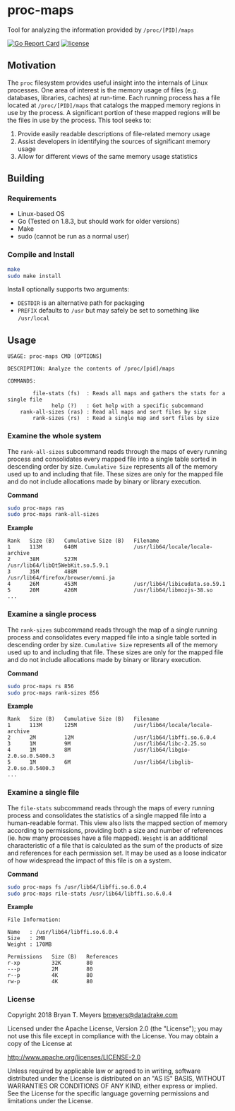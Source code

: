 # proc-maps
Tool for analyzing the information provided by `/proc/[PID]/maps`

[![Go Report Card](https://goreportcard.com/badge/github.com/DataDrake/proc-maps)](https://goreportcard.com/report/github.com/DataDrake/proc-maps) [![license](https://img.shields.io/github/license/DataDrake/proc-maps.svg)]() 

## Motivation

The `proc` filesystem provides useful insight into the internals of Linux processes. One area of interest is the memory usage of files (e.g. databases, libraries, caches) at run-time. Each running process has a file located at `/proc/[PID]/maps` that catalogs the mapped memory regions in use by the process. A significant portion of these mapped regions will be the files in use by the process. This tool seeks to:

1. Provide easily readable descriptions of file-related memory usage
2. Assist developers in identifying the sources of significant memory usage
3. Allow for different views of the same memory usage statistics

## Building

### Requirements

* Linux-based OS 
* Go (Tested on 1.8.3, but should work for older versions)
* Make
* sudo (cannot be run as a normal user)

### Compile and Install

```bash
make
sudo make install
```

Install optionally supports two arguments:

* `DESTDIR` is an alternative path for packaging
* `PREFIX` defaults to `/usr` but may safely be set to something like `/usr/local`

## Usage

```
USAGE: proc-maps CMD [OPTIONS]

DESCRIPTION: Analyze the contents of /proc/[pid]/maps

COMMANDS:

        file-stats (fs)  : Reads all maps and gathers the stats for a single file
              help (?)   : Get help with a specific subcommand
    rank-all-sizes (ras) : Read all maps and sort files by size
        rank-sizes (rs)  : Read a single map and sort files by size
```

### Examine the whole system

The `rank-all-sizes` subcommand reads through the maps of every running process and consolidates every mapped file into a single table sorted in descending order by size. `Cumulative Size` represents all of the memory used up to and including that file. These sizes are only for the mapped file and do not include allocations made by binary or library execution.

**Command**
```bash
sudo proc-maps ras
sudo proc-maps rank-all-sizes
```

**Example**
```
Rank   Size (B)   Cumulative Size (B)   Filename
1      113M       640M                  /usr/lib64/locale/locale-archive
2      38M        527M                  /usr/lib64/libQt5WebKit.so.5.9.1
3      35M        488M                  /usr/lib64/firefox/browser/omni.ja
4      26M        453M                  /usr/lib64/libicudata.so.59.1
5      20M        426M                  /usr/lib64/libmozjs-38.so
...
```

### Examine a single process

The `rank-sizes` subcommand reads through the map of a single running process and consolidates every mapped file into a single table sorted in descending order by size. `Cumulative Size` represents all of the memory used up to and including that file. These sizes are only for the mapped file and do not include allocations made by binary or library execution.

**Command**
```bash
sudo proc-maps rs 856
sudo proc-maps rank-sizes 856
```

**Example**
```
Rank   Size (B)   Cumulative Size (B)   Filename
1      113M       125M                  /usr/lib64/locale/locale-archive
2      2M         12M                   /usr/lib64/libffi.so.6.0.4
3      1M         9M                    /usr/lib64/libc-2.25.so
4      1M         8M                    /usr/lib64/libgio-2.0.so.0.5400.3
5      1M         6M                    /usr/lib64/libglib-2.0.so.0.5400.3
...
```

### Examine a single file

The `file-stats` subcommand reads through the maps of every running process and consolidates the statistics of a single mapped file into a human-readable format. This view also lists the mapped section of memory according to permissions, providing both a size and number of references (ie. how many processes have a file mapped). `Weight` is an additional characteristic of a file that is calculated as the sum of the products of size and references for each permission set. It may be used as a loose indicator of how widespread the impact of this file is on a system.

**Command**
```bash
sudo proc-maps fs /usr/lib64/libffi.so.6.0.4
sudo proc-maps rile-stats /usr/lib64/libffi.so.6.0.4
```

**Example**
```
File Information:

Name   : /usr/lib64/libffi.so.6.0.4
Size   : 2MB
Weight : 170MB

Permissions   Size (B)   References
r-xp          32K        80
---p          2M         80
r--p          4K         80
rw-p          4K         80
```

### License

Copyright 2018 Bryan T. Meyers <bmeyers@datadrake.com>

Licensed under the Apache License, Version 2.0 (the "License");
you may not use this file except in compliance with the License.
You may obtain a copy of the License at

http://www.apache.org/licenses/LICENSE-2.0

Unless required by applicable law or agreed to in writing, software
distributed under the License is distributed on an "AS IS" BASIS,
WITHOUT WARRANTIES OR CONDITIONS OF ANY KIND, either express or implied.
See the License for the specific language governing permissions and
limitations under the License.
